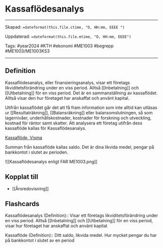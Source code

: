 # Kassaflödesanalys

---
Skapad: `=dateformat(this.file.ctime, "D, HH:mm, EEEE ")`

Uppdaterad: `=dateformat(this.file.mtime, "D, HH:mm, EEEE")`

Tags: #year2024 #KTH #ekonomi #ME1003 #begrepp #ME1003/ME1003KS3

---

## Definition

Kassaflödesanalys, eller finansieringsanalys, visar ett företags likviditetsförändring under en viss period. Alltså [[Inbetalning]] och [[Utbetalning]] för en viss period. Det är en sammanställning av kassaflödet. Alltså visar den hur företaget har anskaffat och använt kapital.

Utifrån kassaflödet går det att få fram information som inte alltid kan utläsas ur [[Resultaträkning]], [[Balansräkning]] eller balansomslutningen, så som lagernivåer, underhållskostnader, kostnader för forskning och utveckling, kostnad för räntor samt skatter. Att analysera ett företag utifrån dess kassaflöde kallas för Kassaflödesanalys.

[Kassaflöde, Visma](https://vismaspcs.se/ekonomiska-termer/vad-ar-kassaflode)

Summan från kassaflöde kallas saldo. Det är dina likvida medel, pengar på bankkontot i slutet av perioden.

![[Kassaflödesanalys enligt FAR ME1003.png]]

## Kopplat till

- [[Årsredovisning]]

## Flashcards

Kassaflödesanalys (Definition):: Visar ett företags likviditetsförändring under en viss period. Alltså [[Inbetalning]] och [[Utbetalning]] för en viss period, visar hur företaget har anskaffat och använt kapital
<!--SR:!2024-03-11,4,236!2024-03-24,17,294-->

Kassaflöde (Definition):: Ditt saldo, likvida medel. Hur mycket pengar du har på bankkontot i slutet av en period
<!--SR:!2024-03-20,34,272!2024-03-22,17,301-->
